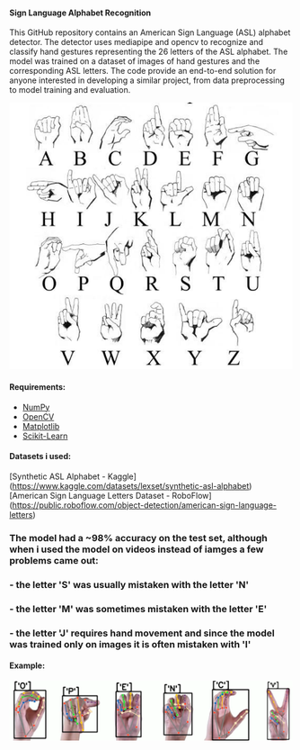 #### Sign Language Alphabet Recognition
This GitHub repository contains an American Sign Language (ASL) alphabet detector. The detector uses mediapipe and opencv to recognize and classify hand gestures representing the 26 letters of the ASL alphabet. The model was trained on a dataset of images of hand gestures and the corresponding ASL letters. The code provide an end-to-end solution for anyone interested in developing a similar project, from data preprocessing to model training and evaluation.

![](asl.png)

#### Requirements:
* [NumPy](http://www.numpy.org/)
* [OpenCV](https://docs.opencv.org/4.x/)
* [Matplotlib](http://matplotlib.org/)
* [Scikit-Learn](https://scikit-learn.org/stable/getting_started.html)

#### Datasets i used:
[Synthetic ASL Alphabet - Kaggle] (https://www.kaggle.com/datasets/lexset/synthetic-asl-alphabet)
[American Sign Language Letters Dataset - RoboFlow] (https://public.roboflow.com/object-detection/american-sign-language-letters)

### The model had a ~98% accuracy on the test set, although when i used the model on videos instead of iamges a few problems came out:
### - the letter 'S' was usually mistaken with the letter 'N'
### - the letter 'M' was sometimes mistaken with the letter 'E'
### - the letter 'J' requires hand movement and since the model was trained only on images it is often mistaken with 'I'


#### Example:
![](example_image.png)
